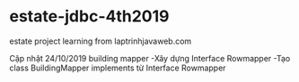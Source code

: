 # estate-jdbc-4th2019
estate project learning from laptrinhjavaweb.com

Cập nhật 24/10/2019 building mapper
-Xây dựng Interface Rowmapper
-Tạo class BuildingMapper implements từ Interface Rowmapper
